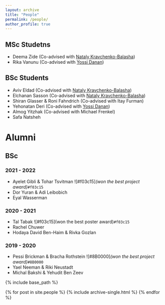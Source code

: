 ```yaml
---
layout: archive
title: "People"
permalink: /people/
author_profile: true
---
```


## MSc Studetns
* Deema Zide (Co-advised with [Nataly Kravchenko-Balasha](https://natalykbalashalab.huji.ac.il/))
* Rika Vanunu  (Co-advised with [Yossi Danan](https://www.jce.ac.il/prof-yossefyossi-danan/))

## BSc Students
* Aviv Eldad (Co-advised with [Nataly Kravchenko-Balasha](https://natalykbalashalab.huji.ac.il/))
* Elchanan Sasson (Co-advised with [Nataly Kravchenko-Balasha](https://natalykbalashalab.huji.ac.il/))
* Shiran Glasser & Roni Fahndrich (Co-advised with Itay Furman)
* Yehonatan Deri (Co-advised with [Yossi Danan](https://www.jce.ac.il/prof-yossefyossi-danan/))
* Almog Yitzhak (Co-advised with Michael Frenkel)
* Safa Natsheh 


# Alumni
## BSc
### 2021 - 2022
* Ayelet Gibli & Tohar Tsvitman ![#f03c15]_(won the best project award)_`#f03c15`
* Dor Yuran & Adi Leibobich
* Eyal Wasserman

### 2020 - 2021
* Tal Tabak ![#f03c15](won the best poster award)`#f03c15`
* Rachel Chuwer
* Hodaya David Ben-Haim & Rivka Gozlan

### 2019 - 2020
* Pessi Brickman & Bracha Rothstein  ![#8B0000]_(won the best project award)_`#8B0000`
* Yael Neeman & Riki Neustadt
* Michal Bakshi & Yehudit Ben Zeev

{% include base_path %}

{% for post in site.people %}
  {% include archive-single.html %}
{% endfor %}
